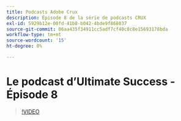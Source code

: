 ```yaml
---
title: Podcasts Adobe Crux
description: Épisode 8 de la série de podcasts CRUX
exl-id: 5929b12e-00fd-41b8-b042-4bde9f868037
source-git-commit: 06aa435f34911cc5adf7cf40c8c8e15693178bda
workflow-type: tm+mt
source-wordcount: '15'
ht-degree: 0%

---
```


# Le podcast d’Ultimate Success - Épisode 8

>[!VIDEO](https://video.tv.adobe.com/v/3429404?quality=12learn=on)
